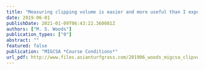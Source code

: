 ```yaml
---
title: "Measuring clipping volume is easier and more useful than I expected"
date: 2019-06-01
publishDate: 2021-01-09T06:43:22.360081Z
authors: ["M. S. Woods"]
publication_types: ["0"]
abstract: ""
featured: false
publication: "MIGCSA *Course Conditions*"
url_pdf: http://www.files.asianturfgrass.com/201906_woods_migcsa_clipvol.pdf
---
```


